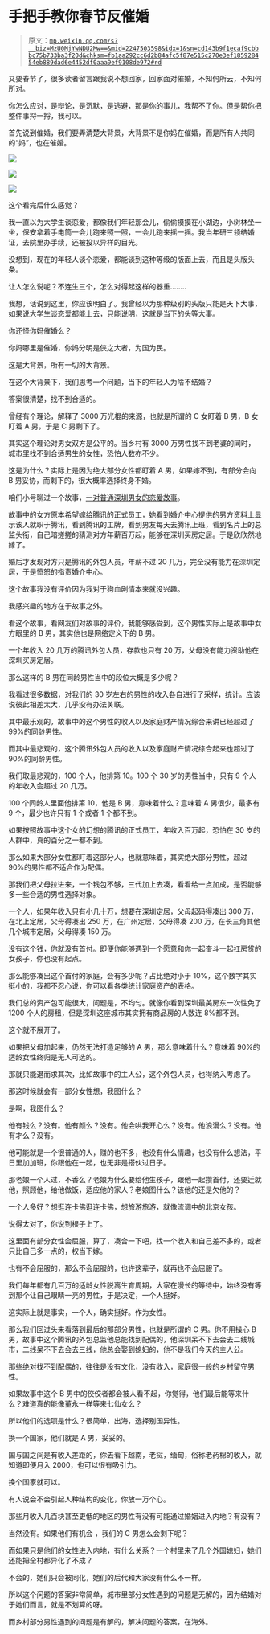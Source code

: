 # 手把手教你春节反催婚

> 原文：[`mp.weixin.qq.com/s?__biz=MzU0MjYwNDU2Mw==&mid=2247503598&idx=1&sn=cd143b9f1ecaf9cbbbc75b733ba3f20d&chksm=fb1aa292cc6d2b84afc5f87e515c270e3ef185928454eb889dad6e4452df0aaa9ef9108de972#rd`](http://mp.weixin.qq.com/s?__biz=MzU0MjYwNDU2Mw==&mid=2247503598&idx=1&sn=cd143b9f1ecaf9cbbbc75b733ba3f20d&chksm=fb1aa292cc6d2b84afc5f87e515c270e3ef185928454eb889dad6e4452df0aaa9ef9108de972#rd)

又要春节了，很多读者留言跟我说不想回家，回家面对催婚，不知何所云，不知何所对。

你怎么应对，是辩论，是沉默，是逃避，那是你的事儿，我帮不了你。但是帮你把整件事捋一捋，我可以。

首先说到催婚，我们要弄清楚大背景，大背景不是你妈在催婚，而是所有人共同的“妈”，也在催婚。

![](img/435f30764e92c6ac499fc51af1f3705b.png)

![](img/25f08bb97fa5b89d6fe87ad3253a7987.png)

![](img/b72dd29e44c6c459644ae39c142c7049.png)

这个看完后什么感觉？

我一直以为大学生谈恋爱，都像我们年轻那会儿，偷偷摸摸在小湖边，小树林坐一坐，保安拿着手电筒一会儿跑来照一照，一会儿跑来摇一摇。我当年研三领结婚证，去院里办手续，还被投以异样的目光。 

没想到，现在的年轻人谈个恋爱，都能谈到这种等级的版面上去，而且是头版头条。

让人怎么说呢？不连生三个，怎么对得起这样的器重........ 

我想，话说到这里，你应该明白了。我曾经以为那种级别的头版只能是天下大事，如果说大学生谈恋爱都能上去，只能说明，这就是当下的头等大事。 

你还怪你妈催婚么？

你妈哪里是催婚，你妈分明是侠之大者，为国为民。

这是大背景，所有一切的大背景。

在这个大背景下，我们思考一个问题，当下的年轻人为啥不结婚？

答案很清楚，找不到合适的。 

曾经有个理论，解释了 3000 万光棍的来源，也就是所谓的 C 女盯着 B 男，B 女盯着 A 男，于是 C 男剩下了。 

其实这个理论对男女双方是公平的。当乡村有 3000 万男性找不到老婆的同时，城市里找不到合适男生的女性，恐怕人数亦不少。 

这是为什么？实际上是因为绝大部分女性都盯着 A 男，如果嫁不到，有部分会向 B 男妥协，而剩下的，很大概率选择终身不婚。 

咱们小号聊过一个故事，[一对普通深圳男女的恋爱故事](http://mp.weixin.qq.com/s?__biz=MzU3NDc5Nzc0NQ==&mid=2247512098&idx=1&sn=82d8d7a1e32d94c19ecf32f34ba86c1a&chksm=fd2e12fcca599bea3cf41c0a1842b7d55c2fdd0a9c5aaff49cd043672488a895cf2c690f0d16&scene=21#wechat_redirect)。

故事中的女方原本希望嫁给腾讯的正式员工，她看到婚介中心提供的男方资料上显示该人就职于腾讯，看到腾讯的工牌，看到男友每天去腾讯上班，看到名片上的总监头衔，自己暗搓搓的猜测对方年薪百万起，能够在深圳买房定居。于是欣欣然地嫁了。

婚后才发现对方只是腾讯的外包人员，年薪不过 20 几万，完全没有能力在深圳定居，于是愤怒的指责婚介中心。 

这个故事我没有评价因为我对于狗血剧情本来就没兴趣。 

我感兴趣的地方在于故事之外。 

看这个故事，看网友们对故事的评价，我能够感受到，这个男性实际上是故事中女方眼里的 B 男，其实他也是网络定义下的 B 男。 

一个年收入 20 几万的腾讯外包人员，存款也只有 20 万，父母没有能力资助他在深圳买房定居。 

那么这样的 B 男在同龄男性当中的段位大概是多少呢？ 

我看过很多数据，对我们的 30 岁左右的男性的收入各自进行了采样，统计。应该说彼此相差太大，几乎没有办法关联。 

其中最乐观的，故事中的这个男性的收入以及家庭财产情况综合来讲已经超过了 99%的同龄男性。

而其中最悲观的，这个腾讯外包人员的收入以及家庭财产情况综合起来也超过了 90%的同龄男性。 

我们取最悲观的，100 个人，他排第 10。100 个 30 岁的男性当中，只有 9 个人的年收入会超过 20 几万。 

100 个同龄人里面他排第 10，他是 B 男，意味着什么？意味着 A 男很少，最多有 9 个，最少也许只有 1 个或者 1 个都不到。

如果按照故事中这个女的幻想的腾讯的正式员工，年收入百万起，恐怕在 30 岁的人群中，真的百分之一都不到。 

那么如果大部分女性都盯着这部分人，也就意味着，其实绝大部分男性，超过 90%的男性都不适合作为配偶。 

那我们把父母拉进来，一个钱包不够，三代加上去凑，看看给一点加成，是否能够多一些合适的男性选择对象。

一个人，如果年收入只有小几十万，想要在深圳定居，父母起码得凑出 300 万，在北上定居，父母得凑出 250 万，在广州定居，父母得凑 200 万，在长三角其他几个城市定居，父母得凑 150 万。 

没有这个钱，你就没有首付。即便你能够遇到一个愿意和你一起奋斗一起扛房贷的女孩子，你也没有起点。 

那么能够凑出这个首付的家庭，会有多少呢？占比绝对小于 10%，这个数字其实挺小的，我都不忍心说，你可以看各类统计家庭资产的表格。 

我们总的资产包可能很大，问题是，不均匀。就像你看到深圳最美房东一次性免了 1200 个人的房租，但是深圳这座城市其实拥有商品房的人数连 8%都不到。 

这个就不展开了。 

如果把父母加起来，仍然无法打造足够的 A 男，那么意味着什么？意味着 90%的适龄女性终归是无人可选的。

那就只能退而求其次，比如故事中的主人公，这个外包人员，也得纳入考虑了。 

那这时候就会有一部分女性想，我图什么？ 

是啊，我图什么？ 

他有钱么？没有。他有颜么？没有。他会哄我开心么？没有。他浪漫么？没有。他有才么？没有。 

他可能就是一个很普通的人，赚的也不多，也没有什么情趣，也没有什么想法，平日里加加班，你跟他在一起，也无非是搭伙过日子。 

那老娘一个人过，不香么？老娘为什么要给他生孩子，跟他一起攒首付，还要迁就他，照顾他，给他做饭，适应他的家人？老娘图什么？该他的还是欠他的？

一个人多好？想逛连卡佛逛连卡佛，想旅游旅游，就像流调中的北京女孩。 

说得太对了，你说到根子上了。 

这里面有部分女性会屈服，算了，凑合一下吧，找一个收入和自己差不多的，或者只比自己多一点的，权当下嫁。 

也有不会屈服的，那么不会屈服的，也许这辈子，就再也不会屈服了。 

我们每年都有几百万的适龄女性脱离生育周期，大家在漫长的等待中，始终没有等到那个让自己眼睛一亮的男性，于是决定，一个人挺好。 

这实际上就是事实，一个人，确实挺好。作为女性。 

那么我们回过头来看落到最后的那部分男性，也就是所谓的 C 男。你不用操心 B 男，故事中这个腾讯的外包总监他总能找到配偶的，他深圳呆不下去会去二线城市，二线呆不下去会去三线，他总会娶到媳妇的，他不是我们今天的主人公。 

那些绝对找不到配偶的，往往是没有文化，没有收入，家庭很一般的乡村留守男性。 

如果故事中这个 B 男中的佼佼者都会被人看不起，你觉得，他们最后能等来什么？难道真的能像董永一样等来七仙女么？

所以他们的选项是什么？很简单，出海，选择别国异性。 

换一个国家，他们就是 A 男，妥妥的。 

国与国之间是有收入差距的，你去看下越南，老挝，缅甸，俗称老药棉的收入，就知道即便月入 2000，也可以很有吸引力。 

换个国家就可以。 

有人说会不会引起人种结构的变化，你放一万个心。 

那些月收入几百块甚至更低的地区的男性有没有可能通过婚姻进入内地？有没有？ 

当然没有。如果他们有机会 ，我们的 C 男怎么会剩下呢？

而如果只是他们的女性进入内地，有什么关系？一个村里来了几个外国媳妇，她们还能把全村都异化了不成？ 

不会的，她们只会被同化，她们的后代和大家没有什么不一样。 

所以这个问题的答案非常简单，城市里部分女性遇到的问题是无解的，因为结婚对于她们而言，就是不划算的呀。 

而乡村部分男性遇到的问题是有解的，解决问题的答案，在海外。